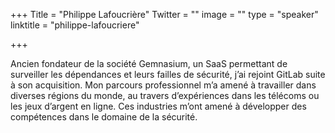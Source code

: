 +++
Title = "Philippe Lafoucrière"
Twitter = ""
image = ""
type = "speaker"
linktitle = "philippe-lafoucriere"

+++

Ancien fondateur de la société Gemnasium, un SaaS permettant de surveiller les dépendances et leurs failles de sécurité, j’ai rejoint GitLab suite à son acquisition. Mon parcours professionnel m’a amené à travailler dans diverses régions du monde, au travers d’expériences dans les télécoms ou les jeux d’argent en ligne. Ces industries m’ont amené à développer des compétences dans le domaine de la sécurité.
